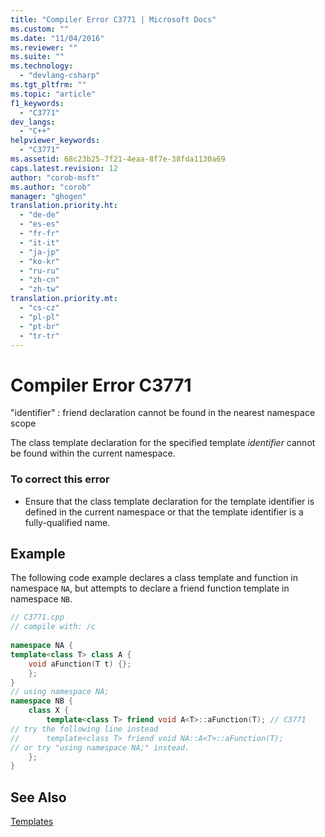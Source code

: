 ```yaml
---
title: "Compiler Error C3771 | Microsoft Docs"
ms.custom: ""
ms.date: "11/04/2016"
ms.reviewer: ""
ms.suite: ""
ms.technology: 
  - "devlang-csharp"
ms.tgt_pltfrm: ""
ms.topic: "article"
f1_keywords: 
  - "C3771"
dev_langs: 
  - "C++"
helpviewer_keywords: 
  - "C3771"
ms.assetid: 68c23b25-7f21-4eaa-8f7e-38fda1130a69
caps.latest.revision: 12
author: "corob-msft"
ms.author: "corob"
manager: "ghogen"
translation.priority.ht: 
  - "de-de"
  - "es-es"
  - "fr-fr"
  - "it-it"
  - "ja-jp"
  - "ko-kr"
  - "ru-ru"
  - "zh-cn"
  - "zh-tw"
translation.priority.mt: 
  - "cs-cz"
  - "pl-pl"
  - "pt-br"
  - "tr-tr"
---
```

# Compiler Error C3771
"identifier" : friend declaration cannot be found in the nearest namespace scope  
  
The class template declaration for the specified template *identifier* cannot be found within the current namespace.  
  
### To correct this error  
  
-   Ensure that the class template declaration for the template identifier is defined in the current namespace or that the template identifier is a fully-qualified name.  
  
## Example  
The following code example declares a class template and function in namespace `NA`, but attempts to declare a friend function template in namespace `NB`.  
  
```cpp  
// C3771.cpp   
// compile with: /c  
  
namespace NA {  
template<class T> class A {  
    void aFunction(T t) {};  
    };  
}  
// using namespace NA;  
namespace NB {  
    class X {  
        template<class T> friend void A<T>::aFunction(T); // C3771  
// try the following line instead  
//      template<class T> friend void NA::A<T>::aFunction(T);  
// or try "using namespace NA;" instead.  
    };  
}  
```  
  
## See Also  
[Templates](../../cpp/templates-cpp.md)  